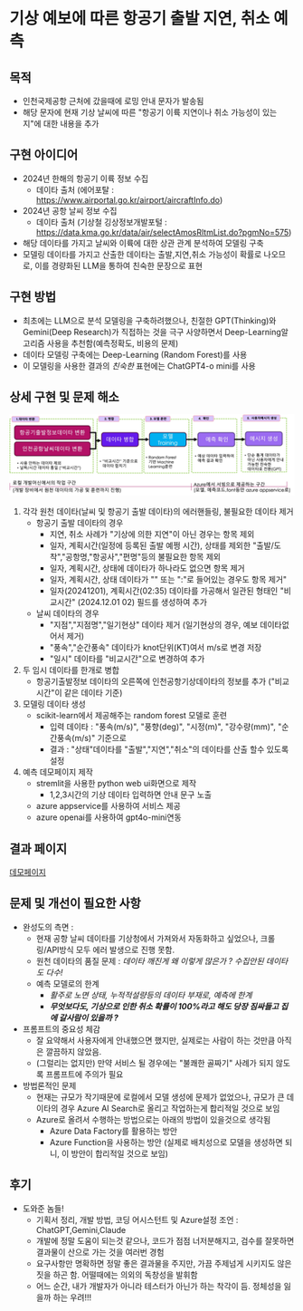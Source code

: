 


# 기상 예보에 따른 항공기 출발 지연, 취소 예측

## 목적
  * 인천국제공항 근처에 갔을때에 로밍 안내 문자가 발송됨
  * 해당 문자에 현재 기상 날씨에 따른 "항공기 이륙 지연이나 취소 가능성이 있는지"에 대한 내용을 추가

## 구현 아이디어
+ 2024년 한해의 항공기 이륙 정보 수집 
  + 데이타 출처 (에어포탈 : https://www.airportal.go.kr/airport/aircraftInfo.do)
+ 2024년 공항 날씨 정보 수집
  + 데이타 출처 (기상철 깅상정보개발포털 : https://data.kma.go.kr/data/air/selectAmosRltmList.do?pgmNo=575)
+ 해당 데이타를 가지고 날씨와 이륙에 대한 상관 관계 분석하여 모델링 구축
+ 모델링 데이타를 가지고 산출한 데이타는 출발,지연,취소 가능성이 확률로 나오므로, 이를 경량화된 LLM을 통하여 친숙한 문장으로 표현

## 구현 방법
+ 최초에는 LLM으로 분석 모델링을 구축하려했으나, 친절한 GPT(Thinking)와 Gemini(Deep Research)가 직접하는 것을 극구 사양하면서 Deep-Learning알고리즘 사용을 추천함(예측정확도, 비용의 문제)
+ 데이타 모델링 구축에는 Deep-Learning (Random Forest)를 사용
+ 이 모델링을 사용한 결과의 _친숙한_ 표현에는 ChatGPT4-o mini를 사용

## 상세 구현 및 문제 해소
![개요](./images/개요.jpg)
1. 각각 원천 데이타(날씨 및 항공기 출발 데이타)의 에러핸들링, 불필요한 데이타 제거
   + 항공기 출발 데이타의 경우
     + 지연, 취소 사례가 "기상에 의한 지연"이 아닌 경우는 항목 제외 
     + 일자, 계획시간(일정에 등록된 출발 예쩡 시간), 상태를 제외한 "출발/도착","공항명,"항공사","편명"등의 불필요한 항목 제외
     + 일자, 계획시간, 상태에 데이타가 하나라도 없으면 항목 제거
     + 일자, 계획시간, 상태 데이타가 "" 또는 ":"로 들어있는 경우도 항목 제거"
     + 일자(20241201), 계획시간(02:35) 데이타를 가공해서 일관된 형태인 "비교시간" (2024.12.01 02) 필드를 생성하여 추가
   + 날씨 데이타의 경우
     + "지점","지점명","일기현상" 데이타 제거 (일기현상의 경우, 예보 데이타없어서 제거)
     + "풍속","순간풍속" 데이타가 knot단위(KT)여서 m/s로 변경 저장
     + "일시" 데이타를 "비교시간"으로 변경하여 추가 
2. 두 임시 데이타를 한개로 병합 
   + 항공기출발정보 데이타의 오른쪽에 인천공항기상데이타의 정보를 추가 ("비교시간"이 같은 데이타 기준) 
3. 모델링 데이타 생성
   + scikit-learn에서 제공해주는 random forest 모델로 훈련
     + 입력 데이타 : "풍속(m/s)", "풍향(deg)", "시정(m)", "강수량(mm)", "순간풍속(m/s)" 기준으로
     + 결과 : "상태"데이타를 "출발","지연","취소"의 데이타를 산출 할수 있도록 설정
4. 예측 데모페이지 제작
   + stremlit을 사용한 python web ui화면으로 제작
     + 1,2,3시간의 기상 데이타 입력하면 안내 문구 노출
   + azure appservice를 사용하여 서비스 제공
   + azure openai를 사용하여 gpt4o-mini연동
  
## 결과 페이지 
[데모페이지](https://appservice-mandolin-flight-delay.azurewebsites.net "데모페이지")

## 문제 및 개선이 필요한 사항
 + 완성도의 측면 : 
   + 현재 공항 날씨 데이타를 기상청에서 가져와서 자동화하고 싶었으나, 크롤링/API방식 모두 에러 발생으로 진행 못함.
   + 원천 데이타의 품질 문제 : _데이타 깨진게 왜 이렇게 많은가 ? 수집안된 데이타도 다수!_
   + 예측 모델로의 한계 
     + _활주로 노면 상태, 누적적설량등의 데이타 부재로, 예측에 한계_
     + ___무엇보다도, 기상으로 인한 취소 확률이 100%라고 해도 당장 짐싸들고 집에 갈사람이 있을까 ?___
 + 프롬프트의 중요성 체감
   + 잘 요약해서 사용자에게 안내했으면 했지만, 실제로는 사람이 하는 것만큼 아직은 깔끔하지 않았음.
   + (그럴리는 없지만) 만약 서비스 될 경우에는 "불쾌한 골짜기" 사례가 되지 않도록 프롬프트에 주의가 필요
 + 방법론적인 문제
   + 현재는 규모가 작기때문에 로컬에서 모델 생성에 문제가 없었으나, 규모가 큰 데이타의 경우 Azure AI Search로 올리고 작업하는게 합리적일 것으로 보임
   + Azure로 올려서 수행하는 방법으로는 아래의 방법이 있을것으로 생각됨
     + Azure Data Factory를 활용하는 방안
     + Azure Function을 사용하는 방안 (실제로 배치성으로 모델을 생성하면 되니, 이 방안이 합리적일 것으로 보임)
 

## 후기
- 도와준 놈들!
  - 기획서 정리, 개발 방법, 코딩 어시스턴트 및 Azure설정 조언 : ChatGPT,Gemini,Claude
  - 개발에 정말 도움이 되는것 같으나, 코드가 점점 너저분해지고, 검수를 잘못하면 결과물이 산으로 가는 것을 여러번 경험
  - 요구사항만 명확하면 정말 좋은 결과물을 주지만, 가끔 주제넘게 시키지도 않은 짓을 하곤 함. 어떨때에는 의외의 독창성을 발휘함
  - 어느 순간, 내가 개발자가 아니라 테스터가 아닌가 하는 착각이 듬. 정체성을 잃을까 하는 우려!!! 


      